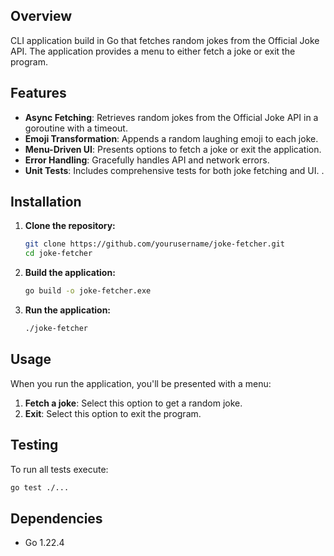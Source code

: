 ## Overview
CLI application build in Go that fetches random jokes from the Official Joke API. The application provides a menu to either fetch a joke or exit the program.

## Features

- **Async Fetching**: Retrieves random jokes from the Official Joke API in a goroutine with a timeout.
- **Emoji Transformation**: Appends a random laughing emoji to each joke.
- **Menu-Driven UI**: Presents options to fetch a joke or exit the application.
- **Error Handling**: Gracefully handles API and network errors.
- **Unit Tests**: Includes comprehensive tests for both joke fetching and UI.
.

## Installation

1. **Clone the repository:**

    ```bash
    git clone https://github.com/yourusername/joke-fetcher.git
    cd joke-fetcher
    ```

2. **Build the application:**

    ```bash
    go build -o joke-fetcher.exe
    ```

3. **Run the application:**

    ```bash
    ./joke-fetcher
    ```

## Usage

When you run the application, you'll be presented with a menu:

1. **Fetch a joke**: Select this option to get a random joke.
2. **Exit**: Select this option to exit the program.

## Testing
To run all tests execute:
```bash
go test ./...
```

## Dependencies
- Go 1.22.4
